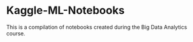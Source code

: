 # Kaggle-ML-Notebooks
This is a compilation of notebooks created during the Big Data Analytics course.
